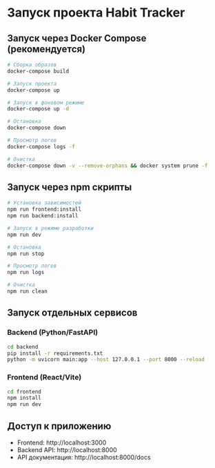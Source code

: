 # Запуск проекта Habit Tracker

## Запуск через Docker Compose (рекомендуется)

```bash
# Сборка образов
docker-compose build

# Запуск проекта
docker-compose up

# Запуск в фоновом режиме
docker-compose up -d

# Остановка
docker-compose down

# Просмотр логов
docker-compose logs -f

# Очистка
docker-compose down -v --remove-orphans && docker system prune -f
```

## Запуск через npm скрипты

```bash
# Установка зависимостей
npm run frontend:install
npm run backend:install

# Запуск в режиме разработки
npm run dev

# Остановка
npm run stop

# Просмотр логов
npm run logs

# Очистка
npm run clean
```

## Запуск отдельных сервисов

### Backend (Python/FastAPI)
```bash
cd backend
pip install -r requirements.txt
python -m uvicorn main:app --host 127.0.0.1 --port 8000 --reload
```

### Frontend (React/Vite)
```bash
cd frontend
npm install
npm run dev
```

## Доступ к приложению

- Frontend: http://localhost:3000
- Backend API: http://localhost:8000
- API документация: http://localhost:8000/docs

